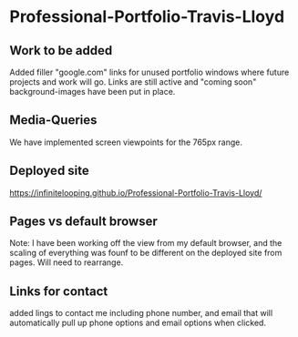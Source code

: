 # Professional-Portfolio-Travis-Lloyd

## Work to be added
Added filler "google.com" links for unused portfolio windows where future projects and work will go.
Links are still active and "coming soon" background-images have been put in place.

## Media-Queries
We have implemented screen viewpoints for the 765px range.

## Deployed site
https://infinitelooping.github.io/Professional-Portfolio-Travis-Lloyd/

## Pages vs default browser
Note: I have been working off the view from my default browser, and the scaling of everything was founf to be different on the deployed site from pages. Will need to rearrange.

## Links for contact
added lings to contact me including phone number, and email that will automatically pull up phone options and email options when clicked.
